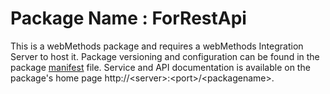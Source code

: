 # Package Name : ForRestApi
This is a webMethods package and requires a webMethods Integration Server to host it. Package versioning and configuration can be found in the package [manifest](./ForRestApi/manifest.v3) file. Service and API documentation is available on the package's home page http://&lt;server&gt;:&lt;port&gt;/&lt;packagename>.